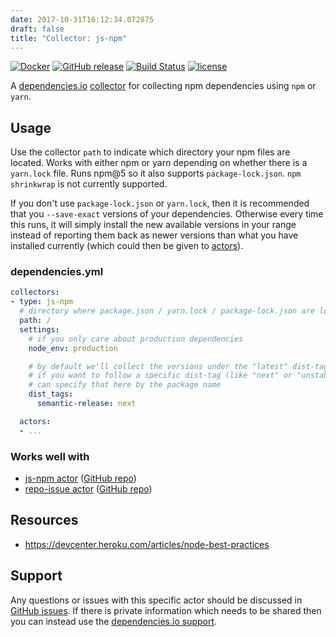 ```yaml
---
date: 2017-10-31T16:12:34.072875
draft: false
title: "Collector: js-npm"
---
```


[![Docker](https://img.shields.io/badge/dockerhub-collector--js--npm-22B8EB.svg)](https://hub.docker.com/r/dependencies/collector-js-npm/)
[![GitHub release](https://img.shields.io/github/release/dependencies-io/collector-js-npm.svg)](https://github.com/dependencies-io/collector-js-npm/releases)
[![Build Status](https://travis-ci.org/dependencies-io/collector-js-npm.svg?branch=master)](https://travis-ci.org/dependencies-io/collector-js-npm)
[![license](https://img.shields.io/github/license/dependencies-io/collector-js-npm.svg)](https://github.com/dependencies-io/collector-js-npm/blob/master/LICENSE)

A [dependencies.io](https://www.dependencies.io)
[collector](https://www.dependencies.io/docs/collectors/) for collecting npm
dependencies using `npm` or `yarn`.

## Usage

Use the collector `path` to indicate which directory your npm files are located.
Works with either npm or yarn depending on whether there is a `yarn.lock` file.
Runs npm@5 so it also supports `package-lock.json`. `npm shrinkwrap` is not
currently supported.

If you don't use `package-lock.json` or `yarn.lock`, then it is recommended that you
`--save-exact` versions of your dependencies. Otherwise every time this runs,
it will simply install the new available versions in your range instead of
reporting them back as newer versions than what you have installed currently
(which could then be given to [actors](https://www.dependencies.io/docs/actors/)).

### dependencies.yml

```yaml
collectors:
- type: js-npm
  # directory where package.json / yarn.lock / package-lock.json are located
  path: /
  settings:
    # if you only care about production dependencies
    node_env: production

    # by default we'll collect the versions under the "latest" dist-tag (default npm behavior)
    # if you want to follow a specific dist-tag (like "next" or "unstable"), then you
    # can specify that here by the package name
    dist_tags:
      semantic-release: next

  actors:
  - ...
```

### Works well with

- [js-npm actor](https://www.dependencies.io/docs/actors/js-npm/) ([GitHub repo](https://github.com/dependencies-io/actor-js-npm/))
- [repo-issue actor](https://www.dependencies.io/docs/actors/repo-issue/) ([GitHub repo](https://github.com/dependencies-io/actor-repo-issue/))

## Resources

- https://devcenter.heroku.com/articles/node-best-practices

## Support

Any questions or issues with this specific actor should be discussed in [GitHub
issues](https://github.com/dependencies-io/collector-js-npm/issues). If there is
private information which needs to be shared then you can instead use the
[dependencies.io support](https://app.dependencies.io/support).
